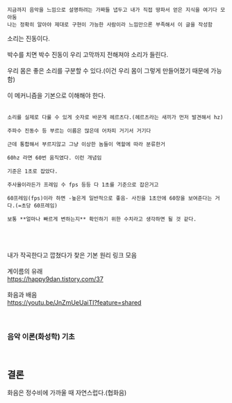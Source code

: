 ```
지금까지 음악을 느낌으로 설명하려는 가짜들 냅두고 내가 직접 땅파서 얻은 지식을 여기다 모아둠
나는 정확히 알아야 제대로 구현이 가능한 사람이라 느낌만으론 부족해서 이 글을 작성함
```

소리는 진동이다.
<br><br>
박수를 치면 박수 진동이 우리 고막까지 전해져야 소리가 들린다.
<br><br>
우리 몸은 좋은 소리를 구분할 수 있다.(이건 우리 몸이 그렇게 만들어졌기 때문에 가능함)
<br><br>
이 메커니즘을 기본으로 이해해야 한다.
<br><br>
```
소리를 실제로 다룰 수 있게 숫자로 바꾼게 헤르츠다.(헤르츠라는 새끼가 먼저 발견해서 hz)

주파수 진동수 등 부르는 이름은 많은데 어차피 거기서 거기다

근데 통합해서 부르지않고 그냥 이상한 놈들이 역할에 따라 분류한거

60hz 라면 60번 움직였다. 이런 개념임

기준은 1초로 잡았다.

주사율이라든가 프레임 수 fps 등등 다 1초를 기준으로 잡은거고

60프레임(fps)이라 하면 -높은게 일반적으로 좋음- 사진을 1초안에 60장을 보여준다는 거다.(=초당 60프레임)

보통 **얼마나 빠르게 변하는지** 확인하기 위한 수치라고 생각하면 될 것 같다.

```
<br><br><br>
내가 작곡한다고 깝쳤다가 찾은 기본 원리 링크 모음
<br><br>
계이름의 유래<br>
<https://happy9dan.tistory.com/37>
<br><br>
화음과 배음<br>
<https://youtu.be/JnZmUeUaiTI?feature=shared>
<br><br><br>
### 음악 이론(화성학) 기초
```


```


## 결론
화음은 정수비에 가까울 때 자연스럽다.(협화음)



